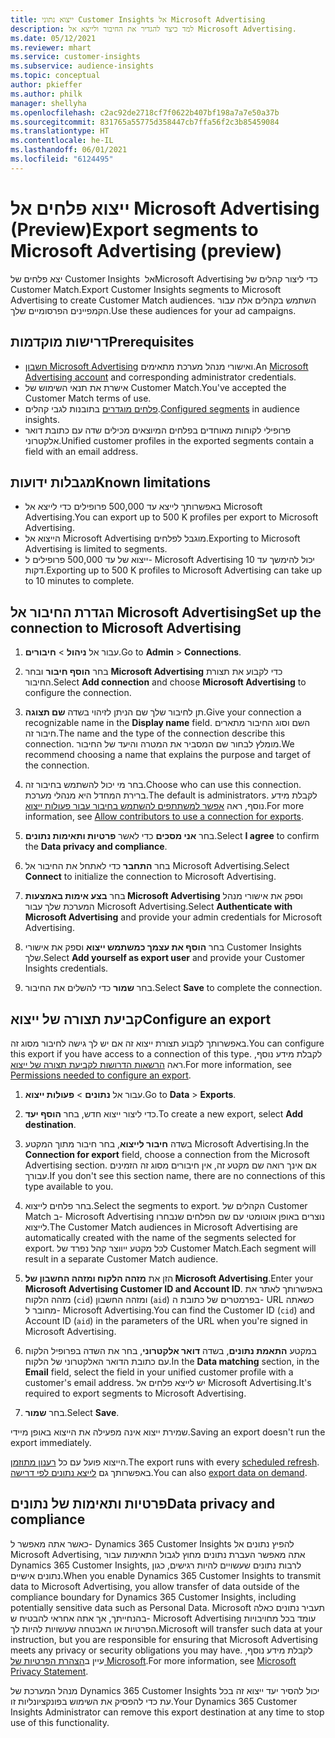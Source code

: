 ```yaml
---
title: ייצוא נתוני Customer Insights אל Microsoft Advertising
description: למד כיצד להגדיר את החיבור ולייצא אל Microsoft Advertising.
ms.date: 05/12/2021
ms.reviewer: mhart
ms.service: customer-insights
ms.subservice: audience-insights
ms.topic: conceptual
author: pkieffer
ms.author: philk
manager: shellyha
ms.openlocfilehash: c2ac92de2718cf7f0622b407bf198a7a7e50a37b
ms.sourcegitcommit: 831765a55775d358447cb7ffa56f2c3b85459084
ms.translationtype: HT
ms.contentlocale: he-IL
ms.lasthandoff: 06/01/2021
ms.locfileid: "6124495"
---
```

# <a name="export-segments-to-microsoft-advertising-preview"></a><span data-ttu-id="97ee9-103">ייצוא פלחים אל Microsoft Advertising‏ (Preview)</span><span class="sxs-lookup"><span data-stu-id="97ee9-103">Export segments to Microsoft Advertising (preview)</span></span>

<span data-ttu-id="97ee9-104">יצא פלחים של Customer Insights אל ‏Microsoft Advertising כדי ליצור קהלים של Customer Match.</span><span class="sxs-lookup"><span data-stu-id="97ee9-104">Export Customer Insights segments to Microsoft Advertising to create Customer Match audiences.</span></span> <span data-ttu-id="97ee9-105">השתמש בקהלים אלה עבור הקמפיינים הפרסומיים שלך.</span><span class="sxs-lookup"><span data-stu-id="97ee9-105">Use these audiences for your ad campaigns.</span></span>

## <a name="prerequisites"></a><span data-ttu-id="97ee9-106">דרישות מוקדמות</span><span class="sxs-lookup"><span data-stu-id="97ee9-106">Prerequisites</span></span>

-   <span data-ttu-id="97ee9-107">[חשבון Microsoft Advertising](https://ads.microsoft.com/) ואישורי מנהל מערכת מתאימים.</span><span class="sxs-lookup"><span data-stu-id="97ee9-107">An [Microsoft Advertising account](https://ads.microsoft.com/) and corresponding administrator credentials.</span></span>
-   <span data-ttu-id="97ee9-108">אישרת את תנאי השימוש של Customer Match.</span><span class="sxs-lookup"><span data-stu-id="97ee9-108">You've accepted the Customer Match terms of use.</span></span> 
-   <span data-ttu-id="97ee9-109">[פלחים מוגדרים](segments.md) בתובנות לגבי קהלים.</span><span class="sxs-lookup"><span data-stu-id="97ee9-109">[Configured segments](segments.md) in audience insights.</span></span>
-   <span data-ttu-id="97ee9-110">פרופילי לקוחות מאוחדים בפלחים המיוצאים מכילים שדה עם כתובת דואר אלקטרוני.</span><span class="sxs-lookup"><span data-stu-id="97ee9-110">Unified customer profiles in the exported segments contain a field with an email address.</span></span>

## <a name="known-limitations"></a><span data-ttu-id="97ee9-111">מגבלות ידועות</span><span class="sxs-lookup"><span data-stu-id="97ee9-111">Known limitations</span></span>

- <span data-ttu-id="97ee9-112">באפשרותך לייצא עד 500,000 פרופילים כדי לייצא אל Microsoft Advertising.</span><span class="sxs-lookup"><span data-stu-id="97ee9-112">You can export up to 500 K profiles per export to Microsoft Advertising.</span></span>
- <span data-ttu-id="97ee9-113">הייצוא אל Microsoft Advertising מוגבל לפלחים.</span><span class="sxs-lookup"><span data-stu-id="97ee9-113">Exporting to Microsoft Advertising is limited to segments.</span></span>
- <span data-ttu-id="97ee9-114">ייצוא של עד 500,000 פרופילים ל- Microsoft Advertising יכול להימשך עד 10 דקות.</span><span class="sxs-lookup"><span data-stu-id="97ee9-114">Exporting up to 500 K profiles to Microsoft Advertising can take up to 10 minutes to complete.</span></span> 


## <a name="set-up-the-connection-to-microsoft-advertising"></a><span data-ttu-id="97ee9-115">הגדרת החיבור אל Microsoft Advertising</span><span class="sxs-lookup"><span data-stu-id="97ee9-115">Set up the connection to Microsoft Advertising</span></span>

1. <span data-ttu-id="97ee9-116">עבור אל **ניהול** > **חיבורים**.</span><span class="sxs-lookup"><span data-stu-id="97ee9-116">Go to **Admin** > **Connections**.</span></span>

1. <span data-ttu-id="97ee9-117">בחר **הוסף חיבור** ובחר **Microsoft Advertising** כדי לקבוע את תצורת החיבור.</span><span class="sxs-lookup"><span data-stu-id="97ee9-117">Select **Add connection** and choose **Microsoft Advertising** to configure the connection.</span></span>

1. <span data-ttu-id="97ee9-118">תן לחיבור שלך שם הניתן לזיהוי בשדה **שם תצוגה**.</span><span class="sxs-lookup"><span data-stu-id="97ee9-118">Give your connection a recognizable name in the **Display name** field.</span></span> <span data-ttu-id="97ee9-119">השם וסוג החיבור מתארים חיבור זה.</span><span class="sxs-lookup"><span data-stu-id="97ee9-119">The name and the type of the connection describe this connection.</span></span> <span data-ttu-id="97ee9-120">מומלץ לבחור שם המסביר את המטרה והיעד של החיבור.</span><span class="sxs-lookup"><span data-stu-id="97ee9-120">We recommend choosing a name that explains the purpose and target of the connection.</span></span>

1. <span data-ttu-id="97ee9-121">בחר מי יכול להשתמש בחיבור זה.</span><span class="sxs-lookup"><span data-stu-id="97ee9-121">Choose who can use this connection.</span></span> <span data-ttu-id="97ee9-122">ברירת המחדל היא מנהלי מערכת.</span><span class="sxs-lookup"><span data-stu-id="97ee9-122">The default is administrators.</span></span> <span data-ttu-id="97ee9-123">לקבלת מידע נוסף, ראה [אפשר למשתתפים להשתמש בחיבור עבור פעולות ייצוא](connections.md#allow-contributors-to-use-a-connection-for-exports).</span><span class="sxs-lookup"><span data-stu-id="97ee9-123">For more information, see [Allow contributors to use a connection for exports](connections.md#allow-contributors-to-use-a-connection-for-exports).</span></span>

1. <span data-ttu-id="97ee9-124">בחר **אני מסכים** כדי לאשר **פרטיות ותאימות נתונים**.</span><span class="sxs-lookup"><span data-stu-id="97ee9-124">Select **I agree** to confirm the **Data privacy and compliance**.</span></span>

1. <span data-ttu-id="97ee9-125">בחר **התחבר** כדי לאתחל את החיבור אל Microsoft Advertising.</span><span class="sxs-lookup"><span data-stu-id="97ee9-125">Select **Connect** to initialize the connection to Microsoft Advertising.</span></span>

1. <span data-ttu-id="97ee9-126">בחר **בצע אימות באמצעות Microsoft Advertising** וספק את אישורי מנהל המערכת שלך עבור Microsoft Advertising.</span><span class="sxs-lookup"><span data-stu-id="97ee9-126">Select **Authenticate with Microsoft Advertising** and provide your admin credentials for Microsoft Advertising.</span></span>

1. <span data-ttu-id="97ee9-127">בחר **הוסף את עצמך כמשתמש ייצוא** וספק את אישורי Customer Insights שלך.</span><span class="sxs-lookup"><span data-stu-id="97ee9-127">Select **Add yourself as export user** and provide your Customer Insights credentials.</span></span>

1. <span data-ttu-id="97ee9-128">בחר **שמור** כדי להשלים את החיבור.</span><span class="sxs-lookup"><span data-stu-id="97ee9-128">Select **Save** to complete the connection.</span></span>

## <a name="configure-an-export"></a><span data-ttu-id="97ee9-129">קביעת תצורה של ייצוא</span><span class="sxs-lookup"><span data-stu-id="97ee9-129">Configure an export</span></span>

<span data-ttu-id="97ee9-130">באפשרותך לקבוע תצורת ייצוא זה אם יש לך גישה לחיבור מסוג זה.</span><span class="sxs-lookup"><span data-stu-id="97ee9-130">You can configure this export if you have access to a connection of this type.</span></span> <span data-ttu-id="97ee9-131">לקבלת מידע נוסף, ראה [הרשאות הדרושות לקביעת תצורה של ייצוא](export-destinations.md#set-up-a-new-export).</span><span class="sxs-lookup"><span data-stu-id="97ee9-131">For more information, see [Permissions needed to configure an export](export-destinations.md#set-up-a-new-export).</span></span>

1. <span data-ttu-id="97ee9-132">עבור אל **נתונים** > **פעולות ייצוא**.</span><span class="sxs-lookup"><span data-stu-id="97ee9-132">Go to **Data** > **Exports**.</span></span>

1. <span data-ttu-id="97ee9-133">כדי ליצור ייצוא חדש, בחר **הוסף יעד**.</span><span class="sxs-lookup"><span data-stu-id="97ee9-133">To create a new export, select **Add destination**.</span></span>

1. <span data-ttu-id="97ee9-134">בשדה **חיבור לייצוא**, בחר חיבור מתוך המקטע Microsoft Advertising.</span><span class="sxs-lookup"><span data-stu-id="97ee9-134">In the **Connection for export** field, choose a connection from the Microsoft Advertising section.</span></span> <span data-ttu-id="97ee9-135">אם אינך רואה שם מקטע זה, אין חיבורים מסוג זה הזמינים עבורך.</span><span class="sxs-lookup"><span data-stu-id="97ee9-135">If you don't see this section name, there are no connections of this type available to you.</span></span>

1. <span data-ttu-id="97ee9-136">בחר פלחים לייצוא.</span><span class="sxs-lookup"><span data-stu-id="97ee9-136">Select the segments to export.</span></span> <span data-ttu-id="97ee9-137">הקהלים של Customer Match ב- Microsoft Advertising נוצרים באופן אוטומטי עם שם הפלחים שנבחרו לייצוא.</span><span class="sxs-lookup"><span data-stu-id="97ee9-137">The Customer Match audiences in Microsoft Advertising are automatically created with the name of the segments selected for export.</span></span> <span data-ttu-id="97ee9-138">לכל מקטע ייווצר קהל נפרד של Customer Match.</span><span class="sxs-lookup"><span data-stu-id="97ee9-138">Each segment will result in a separate Customer Match audience.</span></span> 

1. <span data-ttu-id="97ee9-139">הזן את **מזהה הלקוח ומזהה החשבון של Microsoft Advertising**.</span><span class="sxs-lookup"><span data-stu-id="97ee9-139">Enter your **Microsoft Advertising Customer ID and Account ID**.</span></span> <span data-ttu-id="97ee9-140">באפשרותך לאתר את מזהה הלקוח (`cid`) ומזהה החשבון (`aid`) בפרמטרים של כתובת ה- URL כשאתה מחובר ל- Microsoft Advertising.</span><span class="sxs-lookup"><span data-stu-id="97ee9-140">You can find the Customer ID (`cid`) and Account ID (`aid`) in the parameters of the URL when you're signed in Microsoft Advertising.</span></span>

1. <span data-ttu-id="97ee9-141">במקטע **התאמת נתונים**, בשדה **דואר אלקטרוני**, בחר את השדה בפרופיל הלקוח עם כתובת הדואר האלקטרוני של הלקוח.</span><span class="sxs-lookup"><span data-stu-id="97ee9-141">In the **Data matching** section, in the **Email** field, select the field in your unified customer profile with a customer's email address.</span></span> <span data-ttu-id="97ee9-142">יש לייצא פלחים אל Microsoft Advertising.</span><span class="sxs-lookup"><span data-stu-id="97ee9-142">It's required to export segments to Microsoft Advertising.</span></span>

1. <span data-ttu-id="97ee9-143">בחר **שמור**.</span><span class="sxs-lookup"><span data-stu-id="97ee9-143">Select **Save**.</span></span>

<span data-ttu-id="97ee9-144">שמירת ייצוא אינה מפעילה את הייצוא באופן מיידי.</span><span class="sxs-lookup"><span data-stu-id="97ee9-144">Saving an export doesn't run the export immediately.</span></span>

<span data-ttu-id="97ee9-145">הייצוא פועל עם כל [רענון מתוזמן](system.md#schedule-tab).</span><span class="sxs-lookup"><span data-stu-id="97ee9-145">The export runs with every [scheduled refresh](system.md#schedule-tab).</span></span> <span data-ttu-id="97ee9-146">באפשרותך גם [לייצא נתונים לפי דרישה](export-destinations.md#run-exports-on-demand).</span><span class="sxs-lookup"><span data-stu-id="97ee9-146">You can also [export data on demand](export-destinations.md#run-exports-on-demand).</span></span> 


## <a name="data-privacy-and-compliance"></a><span data-ttu-id="97ee9-147">פרטיות ותאימות של נתונים</span><span class="sxs-lookup"><span data-stu-id="97ee9-147">Data privacy and compliance</span></span>

<span data-ttu-id="97ee9-148">כאשר אתה מאפשר ל- Dynamics 365 Customer Insights להפיץ נתונים אל Microsoft Advertising, אתה מאפשר העברת נתונים מחוץ לגבול התאימות עבור Dynamics 365 Customer Insights, לרבות נתונים שעשויים להיות רגישים, כגון נתונים אישיים.</span><span class="sxs-lookup"><span data-stu-id="97ee9-148">When you enable Dynamics 365 Customer Insights to transmit data to Microsoft Advertising, you allow transfer of data outside of the compliance boundary for Dynamics 365 Customer Insights, including potentially sensitive data such as Personal Data.</span></span> <span data-ttu-id="97ee9-149">Microsoft תעביר נתונים כאלה בהנחייתך, אך אתה אחראי להבטיח ש- Microsoft Advertising עומד בכל מחויבויות הפרטיות או האבטחה שעשויות להיות לך.</span><span class="sxs-lookup"><span data-stu-id="97ee9-149">Microsoft will transfer such data at your instruction, but you are responsible for ensuring that Microsoft Advertising meets any privacy or security obligations you may have.</span></span> <span data-ttu-id="97ee9-150">לקבלת מידע נוסף, עיין ב[הצהרת הפרטיות של Microsoft](https://go.microsoft.com/fwlink/?linkid=396732).</span><span class="sxs-lookup"><span data-stu-id="97ee9-150">For more information, see [Microsoft Privacy Statement](https://go.microsoft.com/fwlink/?linkid=396732).</span></span>

<span data-ttu-id="97ee9-151">מנהל המערכת של Dynamics 365 Customer Insights יכול להסיר יעד ייצוא זה בכל עת כדי להפסיק את השימוש בפונקציונליות זו.</span><span class="sxs-lookup"><span data-stu-id="97ee9-151">Your Dynamics 365 Customer Insights Administrator can remove this export destination at any time to stop use of this functionality.</span></span>
